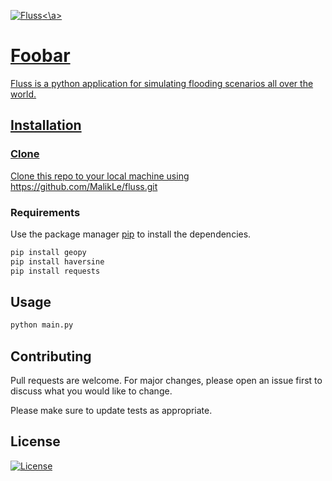 
<a href="https://github.com/MalikLe/fluss"><img src="https://lh3.googleusercontent.com/keeEfv_MK6gu75MG_e4dgc7AKIFUj9aGF9bDK-nldKfaMHlF1zq8L55eab7G29EkbsiSSuoyQW7cbR9j7Qtoci7HjM6INNFNoO1exMhU0aY4e5jSvRWp6xsQ5A2TnvncDa8zHG42xnTJGNKwM-7qqrgA_s0n64HoA9yMZW3Xgm2OsJ-E3fhY6_gzIVyygoBDXd6H-Ehg4W51u0s2Zf_w_nOIiccxXn1dJuS9RAo5e0hrW0QrNFPr3eKt0vuWuIero-vuyTWDKaooeACEFgYqtO9v2J3J7s4-0wrjljyHyOjK9-3LszFg9i-klASyj7iGWbZUFTY1LMiv8BeSomb9bMZXjrxT9qRut5l5UKMhfHZsL2ljuzcLh82k_wkoPmkuxOmJD9zBibemjhs3FubnQ1lailip16ze1syeGA9y0ugOH27IfiyWNsYH6bOm9d_wERJO90P58Lrs_9QEWlspaXwrvbP8cpFLMs9encukQM1onLQXNmEdc_Lu23IWtonr9bSaKXE1UJDUHNkzfxBJBnt9Yak4vu63Ikez1tqG5JDBy4pi8VayKqArhr8GFitPlip-oJ62dqGTF5SFjEyxNeMDBOxsmcGmvvSOZMo7No03fBxZBd-7gTwW0BnIx046f-NiJb-XdFTxtcJFuuTaaF--HaIbW-E=w1024-h768-no" title="Fluss" alt="Fluss"><\a>

# Foobar

Fluss is a python application for simulating flooding scenarios all over the world.

## Installation

### Clone

Clone this repo to your local machine using https://github.com/MalikLe/fluss.git

### Requirements

Use the package manager [pip](https://pip.pypa.io/en/stable/) to install the dependencies.

```bash
pip install geopy
pip install haversine
pip install requests
```

## Usage

```bash
python main.py
```

## Contributing
Pull requests are welcome. For major changes, please open an issue first to discuss what you would like to change.

Please make sure to update tests as appropriate.

## License

[![License](http://img.shields.io/:license-mit-blue.svg?style=flat-square)](http://badges.mit-license.org)
